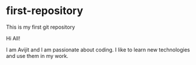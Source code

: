 # first-repository
This is my first git repository

Hi All!

I am Avijit and I am passionate about coding.
I like to learn new technologies and use them in my work.

